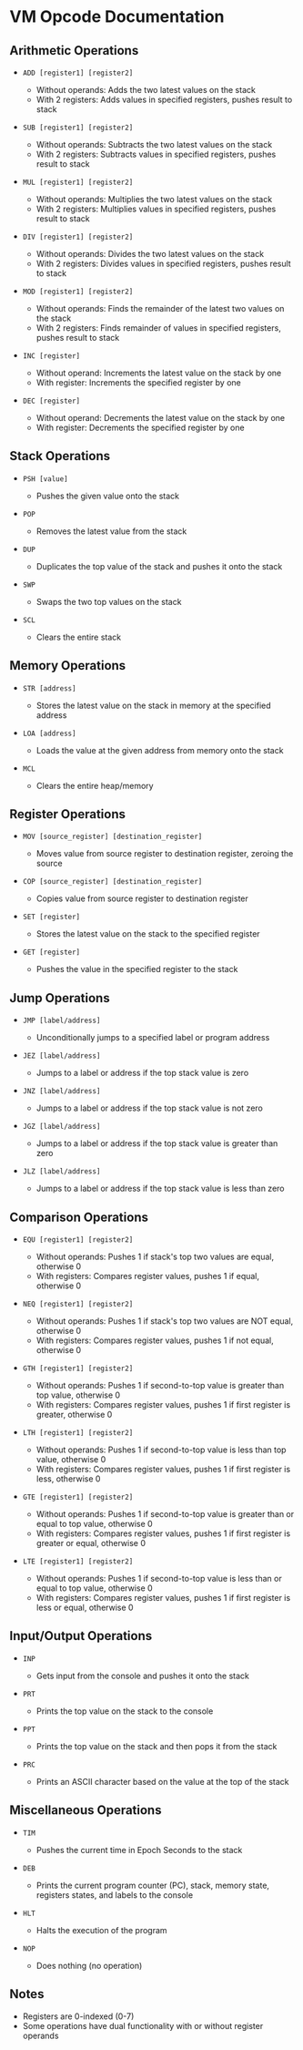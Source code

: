 # VM Opcode Documentation

## Arithmetic Operations

* ```ADD [register1] [register2]``` 
  - Without operands: Adds the two latest values on the stack
  - With 2 registers: Adds values in specified registers, pushes result to stack

* ```SUB [register1] [register2]```
  - Without operands: Subtracts the two latest values on the stack
  - With 2 registers: Subtracts values in specified registers, pushes result to stack

* ```MUL [register1] [register2]```
  - Without operands: Multiplies the two latest values on the stack
  - With 2 registers: Multiplies values in specified registers, pushes result to stack

* ```DIV [register1] [register2]```
  - Without operands: Divides the two latest values on the stack
  - With 2 registers: Divides values in specified registers, pushes result to stack

* ```MOD [register1] [register2]```
  - Without operands: Finds the remainder of the latest two values on the stack
  - With 2 registers: Finds remainder of values in specified registers, pushes result to stack

* ```INC [register]```
  - Without operand: Increments the latest value on the stack by one
  - With register: Increments the specified register by one

* ```DEC [register]```
  - Without operand: Decrements the latest value on the stack by one
  - With register: Decrements the specified register by one

## Stack Operations

* ```PSH [value]``` 
  - Pushes the given value onto the stack

* ```POP```
  - Removes the latest value from the stack

* ```DUP```
  - Duplicates the top value of the stack and pushes it onto the stack

* ```SWP```
  - Swaps the two top values on the stack

* ```SCL```
  - Clears the entire stack

## Memory Operations

* ```STR [address]```
  - Stores the latest value on the stack in memory at the specified address

* ```LOA [address]```
  - Loads the value at the given address from memory onto the stack

* ```MCL```
  - Clears the entire heap/memory

## Register Operations

* ```MOV [source_register] [destination_register]```
  - Moves value from source register to destination register, zeroing the source

* ```COP [source_register] [destination_register]```
  - Copies value from source register to destination register

* ```SET [register]```
  - Stores the latest value on the stack to the specified register

* ```GET [register]```
  - Pushes the value in the specified register to the stack

## Jump Operations

* ```JMP [label/address]```
  - Unconditionally jumps to a specified label or program address

* ```JEZ [label/address]```
  - Jumps to a label or address if the top stack value is zero

* ```JNZ [label/address]```
  - Jumps to a label or address if the top stack value is not zero

* ```JGZ [label/address]```
  - Jumps to a label or address if the top stack value is greater than zero

* ```JLZ [label/address]```
  - Jumps to a label or address if the top stack value is less than zero

## Comparison Operations

* ```EQU [register1] [register2]```
  - Without operands: Pushes 1 if stack's top two values are equal, otherwise 0
  - With registers: Compares register values, pushes 1 if equal, otherwise 0

* ```NEQ [register1] [register2]```
  - Without operands: Pushes 1 if stack's top two values are NOT equal, otherwise 0
  - With registers: Compares register values, pushes 1 if not equal, otherwise 0

* ```GTH [register1] [register2]```
  - Without operands: Pushes 1 if second-to-top value is greater than top value, otherwise 0
  - With registers: Compares register values, pushes 1 if first register is greater, otherwise 0

* ```LTH [register1] [register2]```
  - Without operands: Pushes 1 if second-to-top value is less than top value, otherwise 0
  - With registers: Compares register values, pushes 1 if first register is less, otherwise 0

* ```GTE [register1] [register2]```
  - Without operands: Pushes 1 if second-to-top value is greater than or equal to top value, otherwise 0
  - With registers: Compares register values, pushes 1 if first register is greater or equal, otherwise 0

* ```LTE [register1] [register2]```
  - Without operands: Pushes 1 if second-to-top value is less than or equal to top value, otherwise 0
  - With registers: Compares register values, pushes 1 if first register is less or equal, otherwise 0

## Input/Output Operations

* ```INP```
  - Gets input from the console and pushes it onto the stack

* ```PRT```
  - Prints the top value on the stack to the console

* ```PPT```
  - Prints the top value on the stack and then pops it from the stack

* ```PRC```
  - Prints an ASCII character based on the value at the top of the stack

## Miscellaneous Operations

* ```TIM```
  - Pushes the current time in Epoch Seconds to the stack

* ```DEB```
  - Prints the current program counter (PC), stack, memory state, registers states, and labels to the console

* ```HLT```
  - Halts the execution of the program

* ```NOP```
  - Does nothing (no operation)

## Notes
- Registers are 0-indexed (0-7)
- Some operations have dual functionality with or without register operands